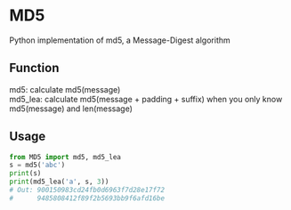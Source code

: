 # MD5
Python implementation of md5, a Message-Digest algorithm

## Function
md5: calculate md5(message)  
md5_lea: calculate md5(message + padding + suffix) when you only know md5(message) and len(message)  

## Usage
```python
from MD5 import md5, md5_lea
s = md5('abc')
print(s)
print(md5_lea('a', s, 3))
# Out: 900150983cd24fb0d6963f7d28e17f72
#      9485808412f89f2b5693bb9f6afd16be
```
